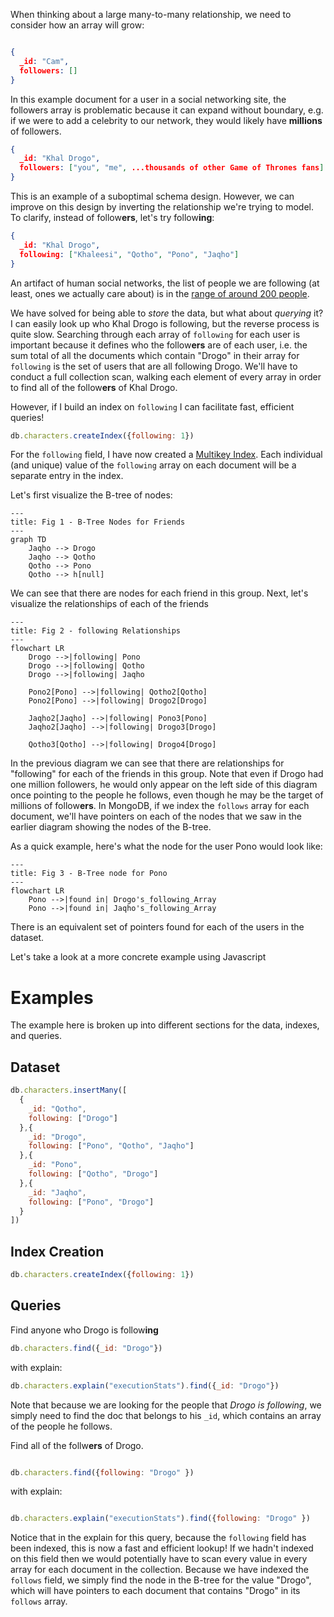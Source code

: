 When thinking about a large many-to-many relationship, we need to consider how an array will grow:

```json

{
  _id: "Cam",
  followers: []
}

```

In this example document for a user in a social networking site, the followers array is problematic because it can expand without boundary, e.g. if we were to add a celebrity to our network, they would likely have **millions** of followers.

```json
{
  _id: "Khal Drogo",
  followers: ["you", "me", ...thousands of other Game of Thrones fans]
}

```

This is an example of a suboptimal schema design. However, we can improve on this design by inverting the relationship we're trying to model. To clarify, instead of follow**ers**, let's try follow**ing**:


```json
{
  _id: "Khal Drogo",
  following: ["Khaleesi", "Qotho", "Pono", "Jaqho"]
}

```


An artifact of human social networks, the list of people we are following (at least, ones we actually care about) is in the [range of around 200 people](https://en.wikipedia.org/wiki/Dunbar's_number).

We have solved for being able to _store_ the data, but what about _querying_ it? I can easily look up who Khal Drogo is following, but the reverse process is quite slow. Searching through each array of `following` for each user is important because it defines who the follow**ers** are of each user, i.e. the sum total of all the documents which contain "Drogo" in their array for `following` is the set of users that are all following Drogo.  We'll have to conduct a full collection scan, walking each element of every array in order to find all of the follow**ers** of Khal Drogo. 


However, if I build an index on `following` I can facilitate fast, efficient queries!

```js
db.characters.createIndex({following: 1})
```

For the `following` field, I have now created a [Multikey Index](https://www.mongodb.com/docs/manual/core/indexes/index-types/index-multikey/). Each individual (and unique) value of the `following` array on each document will be a separate entry in the index.

Let's first visualize the B-tree of nodes:

```mermaid
---
title: Fig 1 - B-Tree Nodes for Friends
---
graph TD
    Jaqho --> Drogo
    Jaqho --> Qotho
    Qotho --> Pono
    Qotho --> h[null]
```

We can see that there are nodes for each friend in this group. Next, let's visualize the relationships of each of the friends

```mermaid
---
title: Fig 2 - following Relationships
---
flowchart LR
    Drogo -->|following| Pono
    Drogo -->|following| Qotho
    Drogo -->|following| Jaqho

    Pono2[Pono] -->|following| Qotho2[Qotho]
    Pono2[Pono] -->|following| Drogo2[Drogo]

    Jaqho2[Jaqho] -->|following| Pono3[Pono]
    Jaqho2[Jaqho] -->|following| Drogo3[Drogo]

    Qotho3[Qotho] -->|following| Drogo4[Drogo]
```

In the previous diagram we can see that there are relationships for "following" for each of the friends in this group. Note that even if Drogo had one million followers, he would only appear on the left side of this diagram once pointing to the people he follows, even though he may be the target of millions of follow**ers**. In MongoDB, if we index the `follows` array for each document, we'll have pointers on each of the nodes that we saw in the earlier diagram showing the nodes of the B-tree. 

As a quick example, here's what the node for the user Pono would look like:

```mermaid
---
title: Fig 3 - B-Tree node for Pono
---
flowchart LR
    Pono -->|found in| Drogo's_following_Array
    Pono -->|found in| Jaqho's_following_Array
```

There is an equivalent set of pointers found for each of the users in the dataset. 

Let's take a look at a more concrete example using Javascript

# Examples

The example here is broken up into different sections for the data, indexes, and queries.

## Dataset

```js
db.characters.insertMany([
  {
    _id: "Qotho",
    following: ["Drogo"]
  },{
    _id: "Drogo",
    following: ["Pono", "Qotho", "Jaqho"]
  },{
    _id: "Pono",
    following: ["Qotho", "Drogo"]
  },{
    _id: "Jaqho",
    following: ["Pono", "Drogo"]
  }
])
```

## Index Creation

```js
db.characters.createIndex({following: 1})
```

## Queries

Find anyone who Drogo is follow**ing**
```js
db.characters.find({_id: "Drogo"})
```

with explain:

```js
db.characters.explain("executionStats").find({_id: "Drogo"})
```

Note that because we are looking for the people that _Drogo is following_, we simply need to find the doc that belongs to his `_id`, which contains an array of the people he follows.

Find all of the follw**ers** of Drogo.
```js

db.characters.find({following: "Drogo" })

```
with explain: 

```js

db.characters.explain("executionStats").find({following: "Drogo" })

```

Notice that in the explain for this query, because the `following` field has been indexed, this is now a fast and efficient lookup! If we hadn't indexed on this field then we would potentially have to scan every value in every array for each document in the collection. Because we have indexed the `follows` field, we simply find the node in the B-tree for the value "Drogo", which will have pointers to each document that contains "Drogo" in its `follows` array.
